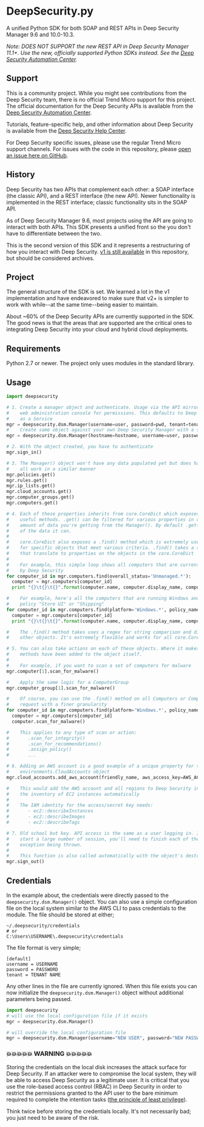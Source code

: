 # DeepSecurity.py

A unified Python SDK for both SOAP and REST APIs in Deep Security Manager 9.6 and 10.0-10.3. 

*Note: DOES NOT SUPPORT the new REST API in Deep Security Manager 11.1+. Use the new, officially supported Python SDKs instead. See the [Deep Security Automation Center](https://automation.deepsecurity.trendmicro.com/).*

## Support

This is a community project. While you might see contributions from the Deep Security team, there is no official Trend Micro support for this project. The official documentation for the Deep Security APIs is available from the [Deep Security Automation Center](https://automation.deepsecurity.trendmicro.com/). 

Tutorials, feature-specific help, and other information about Deep Security is available from the [Deep Security Help Center](https://help.deepsecurity.trendmicro.com/Welcome.html). 

For Deep Security specific issues, please use the regular Trend Micro support channels. For issues with the code in this repository, please [open an issue here on GitHub](https://github.com/deep-security/deep-security-py/issues).

## History

Deep Security has two APIs that complement each other: a SOAP interface (the classic API), and a REST interface (the new API). Newer functionality is implemented in the REST interface; classic functionality sits in the SOAP API.

As of Deep Security Manager 9.6, most projects using the API are going to interact with both APIs. This SDK presents a unified front so the you don't have to differentiate between the two.

This is the second version of this SDK and it represents a restructuring of how you interact with Deep Security. [v1 is still available](https://github.com/deep-security/deep-security-py/tree/v1.0) in this repository, but should be considered archives.

## Project

The general structure of the SDK is set. We learned a lot in the v1 implementation and have endeavored to make sure that v2+ is simpler to work with while--at the same time--being easier to maintain.

About ~60% of the Deep Security APIs are currently supported in the SDK. The good news is that the areas that are supported are the critical ones to integrating Deep Security into your cloud and hybrid cloud deployments.

## Requirements

Python 2.7 or newer. The project only uses modules in the standard library.

## Usage

```python
import deepsecurity

# 1. Create a manager object and authenticate. Usage via the API mirrors the
#    web administration console for permissions. This defaults to Deep Security
#    as a Service
mgr = deepsecurity.dsm.Manager(username=user, password=pwd, tenant=tenant_name)
#    Create same object against your own Deep Security Manager with a self-signed SSL certificate
mgr = deepsecurity.dsm.Manager(hostname=hostname, username=user, password=pwd, ignore_ssl_validation=True)

# 2. With the object created, you have to authenticate 
mgr.sign_in()

# 3. The Manager() object won't have any data populated yet but does have a number of properties
#    all work in a similar manner
mgr.policies.get()
mgr.rules.get()
mgr.ip_lists.get()
mgr.cloud_accounts.get()
mgr.computer_groups.get()
mgr.computers.get()

# 4. Each of these properties inherits from core.CoreDict which exposes the .get() and other
#    useful methods. .get() can be filtered for various properties in order to reduce the 
#    amount of data you're getting from the Manager(). By default .get() will get all
#    of the data it can. 
#
#    core.CoreDict also exposes a .find() method which is extremely useful for searching
#    for specific objects that meet various criteria. .find() takes a set of keyword arguments
#    that translate to properties on the objects in the core.CoreDict
#
#    For example, this simple loop shows all computers that are currently 'Unmanaged' by 
#    by Deep Security
for computer_id in mgr.computers.find(overall_status='Unmanaged.*'):
  computer = mgr.computers[computer_id]
  print "{}\t{}\t{}".format(computer.name, computer.display_name, computer.overall_status)

#    For example, here's all the computers that are running Windows and have the security
#    policy "Store UI" or "Shipping"
for computer_id in mgr.computers.find(platform='Windows.*', policy_name=['Store UI', 'Shipping']):
  computer = mgr.computers[computer_id]
  print "{}\t{}\t{}".format(computer.name, computer.display_name, computer.overall_status)

#    The .find() method takes uses a regex for string comparison and direct comparison for 
#    other objects. It's extremely flexible and works for all core.CoreDict objects

# 5. You can also take actions on each of these objects. Where it makes sense, the relevant API
#    methods have been added to the object itself.
#
#    For example, if you want to scan a set of computers for malware
mgr.computer[1].scan_for_malware()

#    Apply the same logic for a ComputerGroup
mgr.computer_group[1].scan_for_malware()

#    Of course, you can use the .find() method on all Computers or ComputerGroups to filter the
#    request with a finer granularity
for computer_id in mgr.computers.find(platform='Windows.*', policy_name=['Store UI', 'Shipping']):
  computer = mgr.computers[computer_id]
  computer.scan_for_malware()

#    This applies to any type of scan or action:
#       .scan_for_integrity()
#       .scan_for_recommendations()
#       .assign_policy()
#       ...

# 6. Adding an AWS account is a good example of a unique property for the 
#    environments.CloudAccounts object
mgr.cloud_accounts.add_aws_account(friendly_name, aws_access_key=AWS_ACCESS_KEY, aws_secret_key=AWS_SECRET_KEY)

#    This would add the AWS account and all regions to Deep Security in order to sync 
#    the inventory of EC2 instances automatically
#
#    The IAM identity for the access/secret key needs:
#       - ec2::describeInstances
#       - ec2::describeImages
#       - ec2::describeTags

# 7. Old school but key. API access is the same as a user logging in. If you are going to
#    start a large number of session, you'll need to finish each of them to avoid
#    exception being thrown.
#
#    This function is also called automatically with the object's destructor
mgr.sign_out()
```

## Credentials

In the example about, the credentials were directly passed to the `deepsecurity.dsm.Manager()` object. You can also use a simple configuration file on the local system similar to the AWS CLI to pass credentials to the module. The file should be stored at either;

```
~/.deepsecurity/credentials
# or
C:\Users\USERNAME\.deepsecurity\credentials
```

The file format is very simple;

```
[default]
username = USERNAME
password = PASSWORD
tenant = TENANT NAME
```

Any other lines in the file are currently ignored. When this file exists you can now initialize the `deepsecurity.dsm.Manager()` object without additional parameters being passed.

```python
import deepsecurity
# will use the local configuration file if it exists
mgr = deepsecurity.dsm.Manager()

# will override the local configuration file
mgr = deepsecurity.dsm.Manager(username="NEW USER", password="NEW PASSWORD", tenant="ANOTHER TENANT")
```

### 💥💥💥💥💥 WARNING 💥💥💥💥💥

Storing the credentials on the local disk increases the attack surface for Deep Security. If an attacker were to compromise the local system, they will be able to access Deep Security as a legitimate user. It is critical that you use the role-based access control (RBAC) in Deep Security in order to restrict the permissions granted to the API user to the bare minimum required to complete the intention tasks ([the principle of least privilege](https://en.wikipedia.org/wiki/Principle_of_least_privilege)).

Think twice before storing the credentials locally. It's not necessarily bad; you just need to be aware of the risk.
